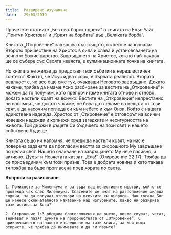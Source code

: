 ```yaml
---
title:  Разширено изучаване
date:   29/03/2019
---
```


Прочетете статиите „Без сватбарска дреха“ в книгата на Елън Уайт „Притчи Христови“ и „Краят на борбата“ във „Великата борба“.

Книгата „Откровение“ завършва със същото, с което е започнала: Второто пришествие на Христос в сила и слава и установяването на вечното Божие царство. Завръщането на Христос, когато най-накрая ще се събере със Своята невяста, е кулминационната точка на книгата.

Но книгата не желае да представя тези събития в нереалистичен контекст. Фактът, че Исус идва скоро, е първата реалност. Втората реалност е, че все още сме тук, очакващи Неговото завръщане. Докато чакаме, трябва да имаме ясно разбиране за вестите на „Откровение“ и можем да го получим, като препрочитаме книгата отново и отново, докато настъпи краят на всичко. Вестите на „Откровение“ непрестанно ни напомнят, че докато чакаме, не бива да гледаме на нещата от този свят, а да насочим погледа си към небето и към Онзи, Който е нашата единствена надежда. Христос от „Откровение“ е отговорът на всички човешки надежди и копнежи сред загадките и несигурността на живота. Той държи в ръцете Си бъдещето на този свят и нашето собствено бъдеще.

Книгата също ни напомня, че преди да настъпи краят, на нас е поверена задачата да прогласим вестта за скорошното Му завръщане по целия свят. Нашето очакване на завръщането Му не е пасивно, а активно. Духът и Невястата казват: „Ела!“ (Откровение 22:17). Трябва да се присъединим към този призив. Това е добрата новина и като такава тя трябва да бъде прогласена пред хората по света.

**Въпроси за разискване**

`1. Помислете за Милениума и за съда над нечестивите мъртви, който се провежда чак след Милениума. Спасените ще имат на разположение хиляда години, за да получат отговори на всичките си въпроси. Чак тогава Бог ще нанесе окончателното наказание над изгубените. Какво ни разкрива тази истина за Бога?`

`2. Откровение 1:3 обещава благословения на онези, които слушат, четат, внимават и пазят думите на пророчествата от „Откровение“. С приключването на нашето изследване на тази книга, за кои неща открихте, че трябва да внимавате и да ги пазите?`